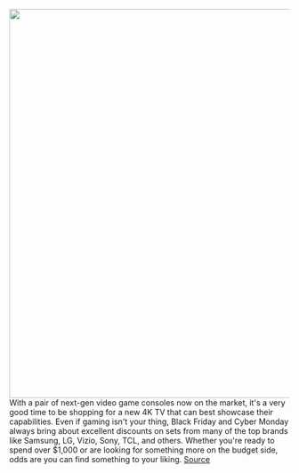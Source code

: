 <img src='https://cdn.vox-cdn.com/thumbor/uBPBkRe6tA_MNuiloCaKXMqjjK4=/0x0:1560x1142/1200x800/filters:focal(656x447:904x695)/cdn.vox-cdn.com/uploads/chorus_image/image/67980748/Screen_Shot_2020_11_25_at_8.43.21_AM.0.png' width='700px' /><br/>
With a pair of next-gen video game consoles now on the market, it's a very good time to be shopping for a new 4K TV that can best showcase their capabilities. Even if gaming isn't your thing, Black Friday and Cyber Monday always bring about excellent discounts on sets from many of the top brands like Samsung, LG, Vizio, Sony, TCL, and others. Whether you're ready to spend over $1,000 or are looking for something more on the budget side, odds are you can find something to your liking.
<a href='https://www.theverge.com/21591567/black-friday-tv-deals-sale-cyber-monday'> Source <a/>